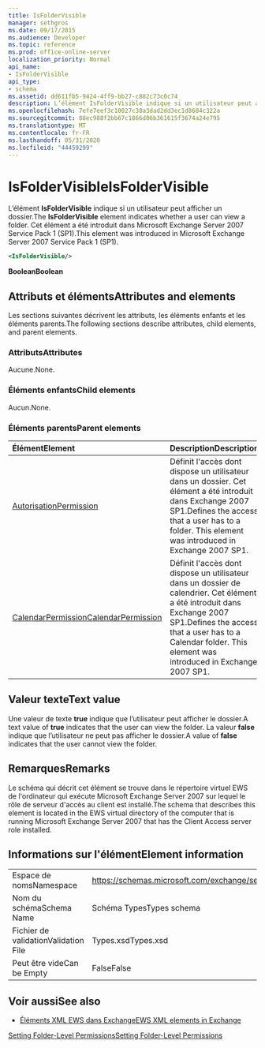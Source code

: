 ```yaml
---
title: IsFolderVisible
manager: sethgros
ms.date: 09/17/2015
ms.audience: Developer
ms.topic: reference
ms.prod: office-online-server
localization_priority: Normal
api_name:
- IsFolderVisible
api_type:
- schema
ms.assetid: dd611fb5-9424-4ff9-bb27-c882c73c0c74
description: L’élément IsFolderVisible indique si un utilisateur peut afficher un dossier. Cet élément a été introduit dans Microsoft Exchange Server 2007 Service Pack 1 (SP1).
ms.openlocfilehash: 7efe7eef3c10027c38a3dad2dd3ec1d8684c322a
ms.sourcegitcommit: 88ec988f2bb67c1866d06b361615f3674a24e795
ms.translationtype: MT
ms.contentlocale: fr-FR
ms.lasthandoff: 05/31/2020
ms.locfileid: "44459299"
---
```

# <a name="isfoldervisible"></a><span data-ttu-id="575fe-104">IsFolderVisible</span><span class="sxs-lookup"><span data-stu-id="575fe-104">IsFolderVisible</span></span>

<span data-ttu-id="575fe-105">L’élément **IsFolderVisible** indique si un utilisateur peut afficher un dossier.</span><span class="sxs-lookup"><span data-stu-id="575fe-105">The **IsFolderVisible** element indicates whether a user can view a folder.</span></span> <span data-ttu-id="575fe-106">Cet élément a été introduit dans Microsoft Exchange Server 2007 Service Pack 1 (SP1).</span><span class="sxs-lookup"><span data-stu-id="575fe-106">This element was introduced in Microsoft Exchange Server 2007 Service Pack 1 (SP1).</span></span> 
  
```xml
<IsFolderVisible/>
```

 <span data-ttu-id="575fe-107">**Boolean**</span><span class="sxs-lookup"><span data-stu-id="575fe-107">**Boolean**</span></span>
## <a name="attributes-and-elements"></a><span data-ttu-id="575fe-108">Attributs et éléments</span><span class="sxs-lookup"><span data-stu-id="575fe-108">Attributes and elements</span></span>

<span data-ttu-id="575fe-109">Les sections suivantes décrivent les attributs, les éléments enfants et les éléments parents.</span><span class="sxs-lookup"><span data-stu-id="575fe-109">The following sections describe attributes, child elements, and parent elements.</span></span>
  
### <a name="attributes"></a><span data-ttu-id="575fe-110">Attributs</span><span class="sxs-lookup"><span data-stu-id="575fe-110">Attributes</span></span>

<span data-ttu-id="575fe-111">Aucune.</span><span class="sxs-lookup"><span data-stu-id="575fe-111">None.</span></span>
  
### <a name="child-elements"></a><span data-ttu-id="575fe-112">Éléments enfants</span><span class="sxs-lookup"><span data-stu-id="575fe-112">Child elements</span></span>

<span data-ttu-id="575fe-113">Aucun.</span><span class="sxs-lookup"><span data-stu-id="575fe-113">None.</span></span>
  
### <a name="parent-elements"></a><span data-ttu-id="575fe-114">Éléments parents</span><span class="sxs-lookup"><span data-stu-id="575fe-114">Parent elements</span></span>

|<span data-ttu-id="575fe-115">**Élément**</span><span class="sxs-lookup"><span data-stu-id="575fe-115">**Element**</span></span>|<span data-ttu-id="575fe-116">**Description**</span><span class="sxs-lookup"><span data-stu-id="575fe-116">**Description**</span></span>|
|:-----|:-----|
|[<span data-ttu-id="575fe-117">Autorisation</span><span class="sxs-lookup"><span data-stu-id="575fe-117">Permission</span></span>](permission.md) <br/> |<span data-ttu-id="575fe-p103">Définit l'accès dont dispose un utilisateur dans un dossier. Cet élément a été introduit dans Exchange 2007 SP1.</span><span class="sxs-lookup"><span data-stu-id="575fe-p103">Defines the access that a user has to a folder. This element was introduced in Exchange 2007 SP1.</span></span>  <br/> |
|[<span data-ttu-id="575fe-120">CalendarPermission</span><span class="sxs-lookup"><span data-stu-id="575fe-120">CalendarPermission</span></span>](calendarpermission.md) <br/> |<span data-ttu-id="575fe-p104">Définit l'accès dont dispose un utilisateur dans un dossier de calendrier. Cet élément a été introduit dans Exchange 2007 SP1.</span><span class="sxs-lookup"><span data-stu-id="575fe-p104">Defines the access that a user has to a Calendar folder. This element was introduced in Exchange 2007 SP1.</span></span>  <br/> |
   
## <a name="text-value"></a><span data-ttu-id="575fe-123">Valeur texte</span><span class="sxs-lookup"><span data-stu-id="575fe-123">Text value</span></span>

<span data-ttu-id="575fe-124">Une valeur de texte **true** indique que l’utilisateur peut afficher le dossier.</span><span class="sxs-lookup"><span data-stu-id="575fe-124">A text value of **true** indicates that the user can view the folder.</span></span> <span data-ttu-id="575fe-125">La valeur **false** indique que l’utilisateur ne peut pas afficher le dossier.</span><span class="sxs-lookup"><span data-stu-id="575fe-125">A value of **false** indicates that the user cannot view the folder.</span></span> 
  
## <a name="remarks"></a><span data-ttu-id="575fe-126">Remarques</span><span class="sxs-lookup"><span data-stu-id="575fe-126">Remarks</span></span>

<span data-ttu-id="575fe-127">Le schéma qui décrit cet élément se trouve dans le répertoire virtuel EWS de l'ordinateur qui exécute Microsoft Exchange Server 2007 sur lequel le rôle de serveur d'accès au client est installé.</span><span class="sxs-lookup"><span data-stu-id="575fe-127">The schema that describes this element is located in the EWS virtual directory of the computer that is running Microsoft Exchange Server 2007 that has the Client Access server role installed.</span></span>
  
## <a name="element-information"></a><span data-ttu-id="575fe-128">Informations sur l'élément</span><span class="sxs-lookup"><span data-stu-id="575fe-128">Element information</span></span>

|||
|:-----|:-----|
|<span data-ttu-id="575fe-129">Espace de noms</span><span class="sxs-lookup"><span data-stu-id="575fe-129">Namespace</span></span>  <br/> |https://schemas.microsoft.com/exchange/services/2006/types  <br/> |
|<span data-ttu-id="575fe-130">Nom du schéma</span><span class="sxs-lookup"><span data-stu-id="575fe-130">Schema Name</span></span>  <br/> |<span data-ttu-id="575fe-131">Schéma Types</span><span class="sxs-lookup"><span data-stu-id="575fe-131">Types schema</span></span>  <br/> |
|<span data-ttu-id="575fe-132">Fichier de validation</span><span class="sxs-lookup"><span data-stu-id="575fe-132">Validation File</span></span>  <br/> |<span data-ttu-id="575fe-133">Types.xsd</span><span class="sxs-lookup"><span data-stu-id="575fe-133">Types.xsd</span></span>  <br/> |
|<span data-ttu-id="575fe-134">Peut être vide</span><span class="sxs-lookup"><span data-stu-id="575fe-134">Can be Empty</span></span>  <br/> |<span data-ttu-id="575fe-135">False</span><span class="sxs-lookup"><span data-stu-id="575fe-135">False</span></span>  <br/> |
   
## <a name="see-also"></a><span data-ttu-id="575fe-136">Voir aussi</span><span class="sxs-lookup"><span data-stu-id="575fe-136">See also</span></span>



- [<span data-ttu-id="575fe-137">Éléments XML EWS dans Exchange</span><span class="sxs-lookup"><span data-stu-id="575fe-137">EWS XML elements in Exchange</span></span>](ews-xml-elements-in-exchange.md)


[<span data-ttu-id="575fe-138">Setting Folder-Level Permissions</span><span class="sxs-lookup"><span data-stu-id="575fe-138">Setting Folder-Level Permissions</span></span>](https://msdn.microsoft.com/library/c7530e86-5112-401c-b10a-9c054ae59f07%28Office.15%29.aspx)

